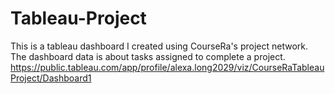 # Tableau-Project
This is a tableau dashboard I created using CourseRa's project network. The dashboard data is about tasks assigned to complete a project.
https://public.tableau.com/app/profile/alexa.long2029/viz/CourseRaTableauProject/Dashboard1
